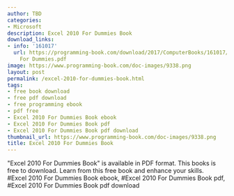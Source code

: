 ```yaml
---
author: TBD
categories:
- Microsoft
description: Excel 2010 For Dummies Book
download_links:
- info: '161017'
  url: https://programming-book.com/download/2017/ComputerBooks/161017/Excel 2010
    For Dummies.pdf
image: https://www.programming-book.com/doc-images/9338.png
layout: post
permalink: /excel-2010-for-dummies-book.html
tags:
- free book download
- free pdf download
- free programming ebook
- pdf free
- Excel 2010 For Dummies Book ebook
- Excel 2010 For Dummies Book pdf
- Excel 2010 For Dummies Book pdf download
thumbnail_url: https://www.programming-book.com/doc-images/9338.png
title: Excel 2010 For Dummies Book
---
```


 
<div class="item-desc text-justify">
  "Excel 2010 For Dummies Book" is available in PDF format. This books is free to download. Learn from this free book and enhance your skills.
  <br>
  #Excel 2010 For Dummies Book ebook, #Excel 2010 For Dummies Book pdf, #Excel 2010 For Dummies Book pdf download
</div>
